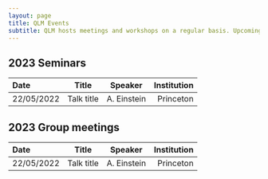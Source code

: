 ```yaml
---
layout: page
title: QLM Events 
subtitle: QLM hosts meetings and workshops on a regular basis. Upcoming events are listed here.
---
```


## 2023 Seminars

|Date   |Title   |Speaker    |Institution    |
|:---   | :----:      | :----:      |           --: |
|22/05/2022|Talk title |A. Einstein    |Princeton  |

## 2023 Group meetings

|Date   |Title   |Speaker    |Institution    |
|:---   | :----:      | :----:      |           --: |
|22/05/2022|Talk title |A. Einstein    |Princeton  |
